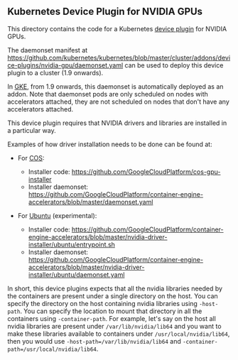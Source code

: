Kubernetes Device Plugin for NVIDIA GPUs
----------------------------------------

This directory contains the code for a Kubernetes [device plugin](https://kubernetes.io/docs/concepts/cluster-administration/device-plugins/) for NVIDIA GPUs.

The daemonset manifest at https://github.com/kubernetes/kubernetes/blob/master/cluster/addons/device-plugins/nvidia-gpu/daemonset.yaml can be used to deploy this device plugin to a cluster (1.9 onwards).

In [GKE](https://g.co/gke), from 1.9 onwards, this daemonset is automatically deployed as an addon. Note that daemonset pods are only scheduled on nodes with accelerators attached, they are not scheduled on nodes that don't have any accelerators attached.

This device plugin requires that NVIDIA drivers and libraries are installed in a particular way.

Examples of how driver installation needs to be done can be found at:
- For [COS](https://cloud.google.com/container-optimized-os/):
  - Installer code: https://github.com/GoogleCloudPlatform/cos-gpu-installer
  - Installer daemonset: https://github.com/GoogleCloudPlatform/container-engine-accelerators/blob/master/daemonset.yaml

- For [Ubuntu](https://cloud.google.com/kubernetes-engine/docs/concepts/node-images#ubuntu) (experimental):
  - Installer code: https://github.com/GoogleCloudPlatform/container-engine-accelerators/blob/master/nvidia-driver-installer/ubuntu/entrypoint.sh
  - Installer daemonset: https://github.com/GoogleCloudPlatform/container-engine-accelerators/blob/master/nvidia-driver-installer/ubuntu/daemonset.yaml

In short, this device plugins expects that all the nvidia libraries needed by the containers are present under a single directory on the host. You can specify the directory on the host containing nvidia libraries using `-host-path`. You can specify the location to mount that directory in all the containers using `-container-path`. For example, let's say on the host all nvidia libraries are present under `/var/lib/nvidia/lib64` and you want to make these libraries available to containers under `/usr/local/nvidia/lib64`, then you would use `-host-path=/var/lib/nvidia/lib64` and `-container-path=/usr/local/nvidia/lib64`.
